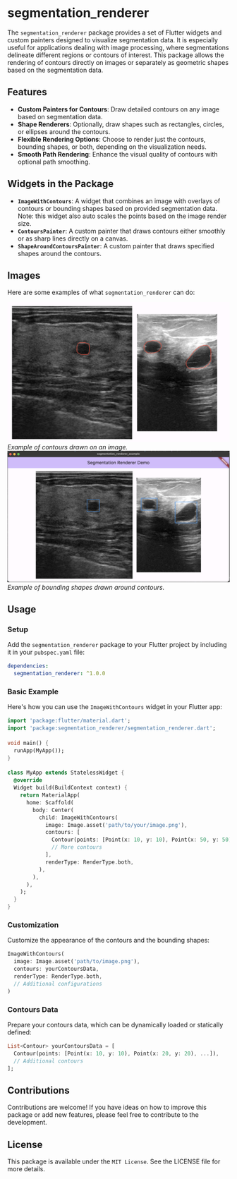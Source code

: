 # segmentation_renderer

The `segmentation_renderer` package provides a set of Flutter widgets and custom painters designed to visualize segmentation data. It is especially useful for applications dealing with image processing, where segmentations delineate different regions or contours of interest. This package allows the rendering of contours directly on images or separately as geometric shapes based on the segmentation data.

## Features

- **Custom Painters for Contours**: Draw detailed contours on any image based on segmentation data.
- **Shape Renderers**: Optionally, draw shapes such as rectangles, circles, or ellipses around the contours.
- **Flexible Rendering Options**: Choose to render just the contours, bounding shapes, or both, depending on the visualization needs.
- **Smooth Path Rendering**: Enhance the visual quality of contours with optional path smoothing.

## Widgets in the Package

- **`ImageWithContours`**: A widget that combines an image with overlays of contours or bounding shapes based on provided segmentation data. Note: this widget also auto scales the points based on the image render size.
- **`ContoursPainter`**: A custom painter that draws contours either smoothly or as sharp lines directly on a canvas.
- **`ShapeAroundContoursPainter`**: A custom painter that draws specified shapes around the contours.

## Images

Here are some examples of what `segmentation_renderer` can do:

![Contour Example](https://github.com/abdelaziz-mahdy/segmentation_renderer/blob/main/images/contour.png?raw=true)
_Example of contours drawn on an image._
![Bounding Box Example](https://github.com/abdelaziz-mahdy/segmentation_renderer/blob/main/images/contour_bounding_box.png?raw=true)
_Example of bounding shapes drawn around contours._

## Usage

### Setup

Add the `segmentation_renderer` package to your Flutter project by including it in your `pubspec.yaml` file:

```yaml
dependencies:
  segmentation_renderer: ^1.0.0
```

### Basic Example

Here's how you can use the `ImageWithContours` widget in your Flutter app:

```dart
import 'package:flutter/material.dart';
import 'package:segmentation_renderer/segmentation_renderer.dart';

void main() {
  runApp(MyApp());
}

class MyApp extends StatelessWidget {
  @override
  Widget build(BuildContext context) {
    return MaterialApp(
      home: Scaffold(
        body: Center(
          child: ImageWithContours(
            image: Image.asset('path/to/your/image.png'),
            contours: [
              Contour(points: [Point(x: 10, y: 10), Point(x: 50, y: 50)]),
              // More contours
            ],
            renderType: RenderType.both,
          ),
        ),
      ),
    );
  }
}
```

### Customization

Customize the appearance of the contours and the bounding shapes:

```dart
ImageWithContours(
  image: Image.asset('path/to/image.png'),
  contours: yourContoursData,
  renderType: RenderType.both,
  // Additional configurations
)
```

### Contours Data

Prepare your contours data, which can be dynamically loaded or statically defined:

```dart
List<Contour> yourContoursData = [
  Contour(points: [Point(x: 10, y: 10), Point(x: 20, y: 20), ...]),
  // Additional contours
];
```

## Contributions

Contributions are welcome! If you have ideas on how to improve this package or add new features, please feel free to contribute to the development.

## License

This package is available under the `MIT License`. See the LICENSE file for more details.
